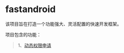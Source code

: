 # fastandroid
该项目旨在打造一个功能强大、灵活配置的快速开发框架。


项目包含的功能：
>1、[动态权限申请](https://github.com/781238222/fastandroid/blob/master/README.md)
